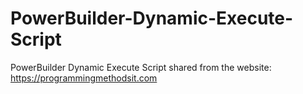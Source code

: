# PowerBuilder-Dynamic-Execute-Script
PowerBuilder Dynamic Execute Script
shared from the website: https://programmingmethodsit.com
